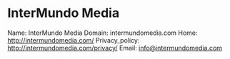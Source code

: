 
# InterMundo Media

Name: InterMundo Media
Domain: intermundomedia.com
Home: http://intermundomedia.com/
Privacy_policy: http://intermundomedia.com/privacy/
Email: info@intermundomedia.com
